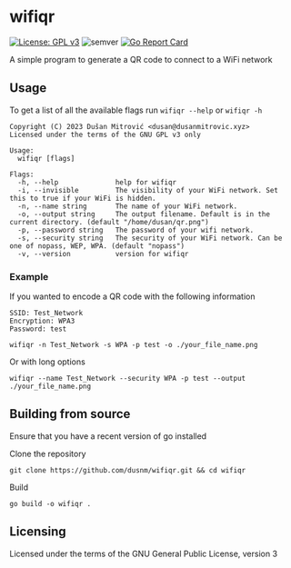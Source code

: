 # wifiqr

[![License: GPL v3](https://img.shields.io/badge/License-GPLv3-blue.svg)](https://www.gnu.org/licenses/gpl-3.0)
![semver](https://img.shields.io/badge/semver-1.0.0-blue)
[![Go Report Card](https://goreportcard.com/badge/github.com/dusnm/wifiqr)](https://goreportcard.com/report/github.com/dusnm/wifiqr)

A simple program to generate a QR code to connect to a WiFi network

## Usage
To get a list of all the available flags run `wifiqr --help` or `wifiqr -h`
```
Copyright (C) 2023 Dušan Mitrović <dusan@dusanmitrovic.xyz>
Licensed under the terms of the GNU GPL v3 only

Usage:
  wifiqr [flags]

Flags:
  -h, --help              help for wifiqr
  -i, --invisible         The visibility of your WiFi network. Set this to true if your WiFi is hidden.
  -n, --name string       The name of your WiFi network.
  -o, --output string     The output filename. Default is in the current directory. (default "/home/dusan/qr.png")
  -p, --password string   The password of your wifi network.
  -s, --security string   The security of your WiFi network. Can be one of nopass, WEP, WPA. (default "nopass")
  -v, --version           version for wifiqr
```

### Example
If you wanted to encode a QR code with the following information
```
SSID: Test_Network
Encryption: WPA3
Password: test
```

```shell
wifiqr -n Test_Network -s WPA -p test -o ./your_file_name.png
```

Or with long options
```shell
wifiqr --name Test_Network --security WPA -p test --output ./your_file_name.png
```

## Building from source
Ensure that you have a recent version of go installed

Clone the repository
```shell
git clone https://github.com/dusnm/wifiqr.git && cd wifiqr
```

Build
```shell
go build -o wifiqr .
```

## Licensing
Licensed under the terms of the GNU General Public License, version 3
